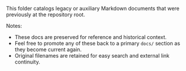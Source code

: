 This folder catalogs legacy or auxiliary Markdown documents that were previously at the repository root.

Notes:
- These docs are preserved for reference and historical context.
- Feel free to promote any of these back to a primary `docs/` section as they become current again.
- Original filenames are retained for easy search and external link continuity.
